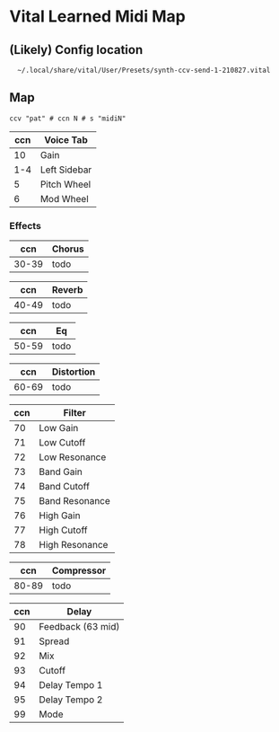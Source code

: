 # Vital Learned Midi Map

## (Likely) Config location

```
  ~/.local/share/vital/User/Presets/synth-ccv-send-1-210827.vital
```

## Map
```
ccv "pat" # ccn N # s "midiN"
```

| ccn | Voice Tab |
|-----|------------|
| 10  | Gain       |
| 1-4 | Left Sidebar |
| 5   | Pitch Wheel |
| 6   | Mod Wheel  |

### Effects

| ccn  | Chorus     |
|------|------------|
|30-39 | todo       |

| ccn  | Reverb     |
|------|------------|
|40-49 | todo       |

| ccn  | Eq         |
|------|------------|
|50-59 | todo       |

| ccn  | Distortion |
|------|------------|
|60-69 | todo       |

| ccn  | Filter     |
|------|------------|
| 70   | Low Gain   | 
| 71   | Low Cutoff |
| 72   | Low Resonance |
| 73   | Band Gain   | 
| 74   | Band Cutoff |
| 75   | Band Resonance |
| 76   | High Gain   | 
| 77   | High Cutoff |
| 78   | High Resonance |

| ccn  | Compressor |
|------|------------|
|80-89 | todo       |

| ccn  | Delay      |
|------|------------|
|90    | Feedback (63 mid) |
|91    | Spread     |
|92    | Mix        |
|93    | Cutoff     |
|94    | Delay Tempo 1 |
|95    | Delay Tempo 2 |
|99    | Mode       |

